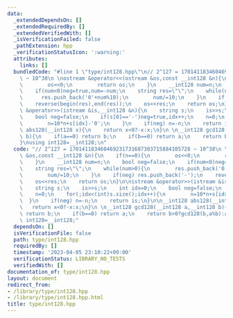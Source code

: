 ```yaml
---
data:
  _extendedDependsOn: []
  _extendedRequiredBy: []
  _extendedVerifiedWith: []
  _isVerificationFailed: false
  _pathExtension: hpp
  _verificationStatusIcon: ':warning:'
  attributes:
    links: []
  bundledCode: "#line 1 \"type/int128.hpp\"\n// 2^127 = 170141183460469231731687303715884105728\
    \ ~ 10^38\n \nostream &operator<<(ostream &os,const __int128 &n){\n    if(n==0){\n\
    \        os<<0;\n        return os;\n    }\n    __int128 num=n;\n    bool neg=false;\n\
    \    if(num<0)neg=true,num=-num;\n    string res=\"\";\n    while(num>0){\n  \
    \      res.push_back('0'+num%10);\n        num/=10;\n    }\n    if(neg) res.push_back('-');\n\
    \    reverse(begin(res),end(res));\n    os<<res;\n    return os;\n}\n\nistream\
    \ &operator>>(istream &is,__int128 &n){\n    string s;\n    is>>s;\n    int idx=0;\n\
    \    bool neg=false;\n    if(s[0]=='-')neg=true,idx++;\n    n=0;\n    for(;idx<(int)s.size();idx++){\n\
    \        n=10*n+s[idx]-'0';\n    }\n    if(neg) n=-n;\n    return is;\n}\n\n__int128\
    \ abs128(__int128 x){\n    return x<0?-x:x;\n}\n \n__int128 gcd128(__int128 a,__int128\
    \ b){\n    if(a==0) return b;\n    if(b==0) return a;\n    return b>0?gcd128(b,a%b):a;\n\
    }\nusing int128=__int128;\n"
  code: "// 2^127 = 170141183460469231731687303715884105728 ~ 10^38\n \nostream &operator<<(ostream\
    \ &os,const __int128 &n){\n    if(n==0){\n        os<<0;\n        return os;\n\
    \    }\n    __int128 num=n;\n    bool neg=false;\n    if(num<0)neg=true,num=-num;\n\
    \    string res=\"\";\n    while(num>0){\n        res.push_back('0'+num%10);\n\
    \        num/=10;\n    }\n    if(neg) res.push_back('-');\n    reverse(begin(res),end(res));\n\
    \    os<<res;\n    return os;\n}\n\nistream &operator>>(istream &is,__int128 &n){\n\
    \    string s;\n    is>>s;\n    int idx=0;\n    bool neg=false;\n    if(s[0]=='-')neg=true,idx++;\n\
    \    n=0;\n    for(;idx<(int)s.size();idx++){\n        n=10*n+s[idx]-'0';\n  \
    \  }\n    if(neg) n=-n;\n    return is;\n}\n\n__int128 abs128(__int128 x){\n \
    \   return x<0?-x:x;\n}\n \n__int128 gcd128(__int128 a,__int128 b){\n    if(a==0)\
    \ return b;\n    if(b==0) return a;\n    return b>0?gcd128(b,a%b):a;\n}\nusing\
    \ int128=__int128;"
  dependsOn: []
  isVerificationFile: false
  path: type/int128.hpp
  requiredBy: []
  timestamp: '2023-04-05 23:10:22+09:00'
  verificationStatus: LIBRARY_NO_TESTS
  verifiedWith: []
documentation_of: type/int128.hpp
layout: document
redirect_from:
- /library/type/int128.hpp
- /library/type/int128.hpp.html
title: type/int128.hpp
---
```

